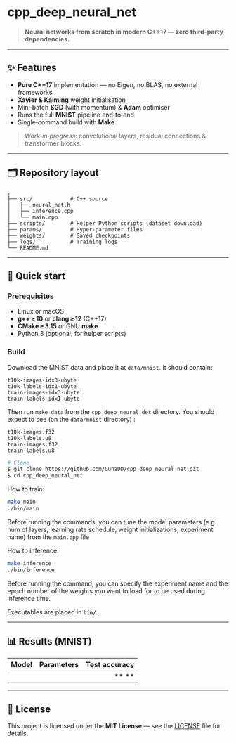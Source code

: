 # cpp\_deep\_neural\_net

> **Neural networks from scratch in modern C++17 — zero third‑party dependencies.**

---

## ✨ Features

* **Pure C++17** implementation — no Eigen, no BLAS, no external frameworks
* **Xavier & Kaiming** weight initialisation
* Mini‑batch **SGD** (with momentum) & **Adam** optimiser
* Runs the full **MNIST** pipeline end‑to‑end 
* Single‑command build with **Make**

> *Work‑in‑progress*: convolutional layers, residual connections & transformer blocks.

---

## 🗂️ Repository layout

```text
.
├── src/            # C++ source 
│   ├── neural_net.h
│   ├── inference.cpp
│   └── main.cpp
├── scripts/        # Helper Python scripts (dataset download)
├── params/         # Hyper‑parameter files
├── weights/        # Saved checkpoints 
├── logs/           # Training logs 
└── README.md
```

---

## 🚀 Quick start

### Prerequisites

* Linux or macOS
* **g++ ≥ 10** or **clang ≥ 12** (C++17)
* **CMake ≥ 3.15** *or* GNU **make**
* Python 3 (optional, for helper scripts)

### Build

Download the MNIST data and place it at `data/mnist`.
It should contain:

```text
t10k-images-idx3-ubyte
t10k-labels-idx1-ubyte
train-images-idx3-ubyte
train-labels-idx1-ubyte
```

Then run `make data` from the `cpp_deep_neural_det` directory. 
You should expect to see (on the `data/mnist` directory) : 
```text
t10k-images.f32
t10k-labels.u8
train-images.f32
train-labels.u8
```


```bash
# Clone
$ git clone https://github.com/GunaDD/cpp_deep_neural_net.git
$ cd cpp_deep_neural_net
```

How to train:
```bash
make main
./bin/main
```

Before running the commands, you can tune the model parameters (e.g. num of layers, learning rate schedule, weight initializations, experiment name) from the `main.cpp` file 

How to inference:

```bash
make inference
./bin/inference
```

Before running the command, you can specify the experiment name and the epoch number of the weights you want to load for to be used during inference time.


Executables are placed in **`bin/`**.


---

## 📊 Results (MNIST)

| Model              | Parameters | Test accuracy |
| ------------------ | ---------: | ------------: |
|                    |            |    ** ** |

---


## 📝 License

This project is licensed under the **MIT License** — see the [LICENSE](LICENSE) file for details.
